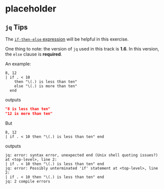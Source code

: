 # placeholder

## `jq` Tips

The [`if-then-else` expression][if] will be helpful in this exercise.

One thing to note: the version of `jq` used in this track is **1.6**.
In this version, the `else` clause is **required**.

An example:
```jq
8, 12
| if . < 10
    then "\(.) is less than ten"
    else "\(.) is more than ten"
  end
```
outputs
```json
"8 is less than ten"
"12 is more than ten"
```

But
```jq
8, 12
| if . < 10 then "\(.) is less than ten" end
```
outputs
```none
jq: error: syntax error, unexpected end (Unix shell quoting issues?) at <top-level>, line 2:
| if . < 10 then "\(.) is less than ten" end
jq: error: Possibly unterminated 'if' statement at <top-level>, line 2:
| if . < 10 then "\(.) is less than ten" end
jq: 2 compile errors
```


[if]: https://stedolan.github.io/jq/manual/v1.6/#if-then-else
